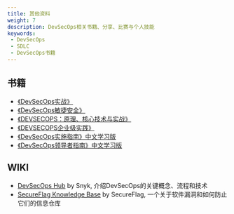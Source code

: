 ```yaml
---
title: 其他资料
weight: 7
description: DevSecOps相关书籍、分享、比赛与个人技能
keywords:
 - DevSecOps
 - SDLC
 - DevSecOps书籍
---
```



## 书籍
- [《DevSecOps实战》](https://s.click.taobao.com/xyoeTlt)
- [《DevSecOps敏捷安全》](https://s.click.taobao.com/LE3bpkt)
- [《DEVSECOPS：原理、核心技术与实战》](https://s.click.taobao.com/5dNcpkt)
- [《DEVSECOPS企业级实践》](https://s.click.taobao.com/m5ycpkt)
- [《DevSecOps实施指南》中文学习版](https://mp.weixin.qq.com/s/xr2wa8-rJtP5PFGYA2Cg6g)
- [《DevSecOps领导者指南》中文学习版](https://mp.weixin.qq.com/s/XGopg8Y7LBbskX7VeepSZw)

## WIKI
- [DevSecOps Hub](https://snyk.io/devsecops/) by Snyk, 介绍DevSecOps的关键概念、流程和技术
- [SecureFlag Knowledge Base](https://knowledge-base.secureflag.com/)  by SecureFlag, 一个关于软件漏洞和如何防止它们的信息仓库

